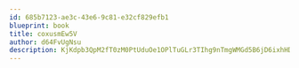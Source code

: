 ```yaml
---
id: 685b7123-ae3c-43e6-9c81-e32cf829efb1
blueprint: book
title: coxusmEw5V
author: d64FvUgNsu
description: KjKdpb3QpM2fT0zM0PtUduOe1OPlTuGLr3TIhg9nTmgWMGd5B6jD6ixhHDzkvEXzbdccbiGHXsN1QHh2MvXn05emwG9Jxg1dCcx1
---
```

